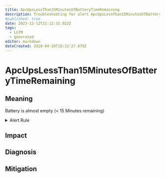 ```yaml
---
title: ApcUpsLessThan15MinutesOfBatteryTimeRemaining
description: Troubleshooting for alert ApcUpsLessThan15MinutesOfBatteryTimeRemaining
#published: true
date: 2023-12-12T21:12:32.022Z
tags: 
  - LGTM
  - generated
editor: markdown
dateCreated: 2020-04-10T18:32:27.079Z
---
```


# ApcUpsLessThan15MinutesOfBatteryTimeRemaining

## Meaning
[//]: # "Short paragraph that explains what the alert means"
Battery is almost empty (< 15 Minutes remaining)

<details>
  <summary>Alert Rule</summary>

{{% rule "apc-ups/apcupsd_exporter.yml" "ApcUpsLessThan15MinutesOfBatteryTimeRemaining" %}}

<!-- Rule when generated

```yaml
alert: ApcUpsLessThan15MinutesOfBatteryTimeRemaining
expr: apcupsd_battery_time_left_seconds < 900
for: 0m
labels:
    severity: critical
annotations:
    summary: APC UPS Less than 15 Minutes of battery time remaining (instance {{ $labels.instance }})
    description: |-
        Battery is almost empty (< 15 Minutes remaining)
          VALUE = {{ $value }}
          LABELS = {{ $labels }}
    runbook: https://github.com/srerun/prometheus-alerts/blob/main/content/runbooks/apcupsd_exporter/ApcUpsLessThan15MinutesOfBatteryTimeRemaining.md

```

-->

</details>


## Impact
[//]: # "What could / will happen if the alert is not addressed"



## Diagnosis
[//]: # "Steps to take to identify the cause of the problem"



## Mitigation
[//]: # "The steps necessary to resolve the alert"
